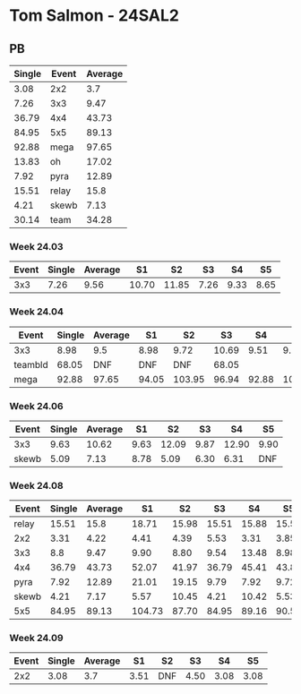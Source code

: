 # Tom Salmon - 24SAL2

## PB
|Single|Event|Average|
|----|----|----|
|3.08|2x2|3.7|
|7.26|3x3|9.47|
|36.79|4x4|43.73|
|84.95|5x5|89.13|
|92.88|mega|97.65|
|13.83|oh|17.02|
|7.92|pyra|12.89|
|15.51|relay|15.8|
|4.21|skewb|7.13|
|30.14|team|34.28|
### Week 24.03
|Event|Single|Average|S1|S2|S3|S4|S5|
|-----|-------|------|--|--|--|--|--|
|3x3|7.26|9.56|10.70|11.85|7.26|9.33|8.65|
### Week 24.04
|Event|Single|Average|S1|S2|S3|S4|S5|
|-----|-------|------|--|--|--|--|--|
|3x3|8.98|9.5|8.98|9.72|10.69|9.51|9.28|
|teambld|68.05|DNF|DNF|DNF|68.05| | |
|mega|92.88|97.65|94.05|103.95|96.94|92.88|101.97|
### Week 24.06
|Event|Single|Average|S1|S2|S3|S4|S5|
|-----|-------|------|--|--|--|--|--|
|3x3|9.63|10.62|9.63|12.09|9.87|12.90|9.90|
|skewb|5.09|7.13|8.78|5.09|6.30|6.31|DNF|
### Week 24.08
|Event|Single|Average|S1|S2|S3|S4|S5|
|-----|-------|------|--|--|--|--|--|
|relay|15.51|15.8|18.71|15.98|15.51|15.88|15.55|
|2x2|3.31|4.22|4.41|4.39|5.53|3.31|3.85|
|3x3|8.8|9.47|9.90|8.80|9.54|13.48|8.98|
|4x4|36.79|43.73|52.07|41.97|36.79|45.41|43.81|
|pyra|7.92|12.89|21.01|19.15|9.79|7.92|9.72|
|skewb|4.21|7.17|5.57|10.45|4.21|10.42|5.53|
|5x5|84.95|89.13|104.73|87.70|84.95|89.16|90.52|
### Week 24.09
|Event|Single|Average|S1|S2|S3|S4|S5|
|-----|-------|------|--|--|--|--|--|
|2x2|3.08|3.7|3.51|DNF|4.50|3.08|3.08|

